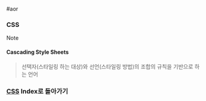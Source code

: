 #aor 
### CSS
>[!note]
>#### Cascading Style Sheets
>
>>선택자(스타일링 하는 대상)와 선언(스타일링 방법)의 조합의 규칙을 기반으로 하는 언어

### [CSS](../../../Dev-Index/CSS.md) Index로 돌아가기